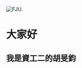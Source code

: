 <!DOCTYPE html>

<html>
  <head>
    <meta charset="utf-8">
    
  </head>
  <body>
    <img src="https://upload.wikimedia.org/wikipedia/zh/thumb/b/b8/Fu_Jen_Catholic_University_Seal.jpg/180px-Fu_Jen_Catholic_University_Seal.jpg" alt="FJU.">
    <h1>大家好</h1>
    <h2>我是資工二的胡旻鈞</h2>
  </body>
</html>
